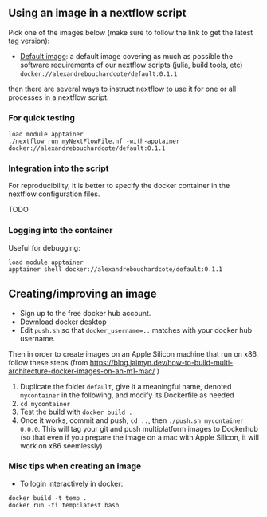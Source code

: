 ## Using an image in a nextflow script

Pick one of the images below (make sure to follow the link to get the latest tag version):

- [Default image](https://hub.docker.com/r/alexandrebouchardcote/default): a default image covering as much as possible the software requirements of our nextflow scripts (julia, build tools, etc) `docker://alexandrebouchardcote/default:0.1.1`

then there are several ways to instruct nextflow to use it for one or all 
processes in a nextflow script.

### For quick testing

```
load module apptainer
./nextflow run myNextFlowFile.nf -with-apptainer docker://alexandrebouchardcote/default:0.1.1
```

### Integration into the script

For reproducibility, it is better to specify the docker container in the nextflow configuration 
files. 

TODO

### Logging into the container

Useful for debugging:

```
load module apptainer
apptainer shell docker://alexandrebouchardcote/default:0.1.1
```


## Creating/improving an image

- Sign up to the free docker hub account. 
- Download docker desktop
- Edit `push.sh` so that `docker_username=..` matches with your docker hub username.

Then in order to create images on an Apple Silicon machine that run on x86, follow these steps (from 
https://blog.jaimyn.dev/how-to-build-multi-architecture-docker-images-on-an-m1-mac/ )

1. Duplicate the folder `default`, give it a meaningful name, denoted `mycontainer` in the following, and modify its Dockerfile as needed
2. `cd mycontainer`
3. Test the build with `docker build .`
4. Once it works, commit and push, `cd ..`, then `./push.sh mycontainer 0.0.0`. This will tag your git and push multiplatform images to Dockerhub (so that even if you prepare the image on a mac with Apple Silicon, it will work on x86 seemlessly)


### Misc tips when creating an image

- To login interactively in docker:
```
docker build -t temp .
docker run -ti temp:latest bash
```
